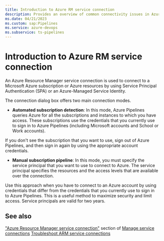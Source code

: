```yaml
---
title: Introduction to Azure RM service connection
description: Provides an overview of common connectivity issues in Azure Devops and describes the tools to troubleshoot the issues.
ms.date: 04/21/2023
ms.custom: sap:Pipelines
ms.service: azure-devops
ms.subservice: ts-pipelines
---
```


# Introduction to Azure RM service connection

An Azure Resource Manager service connection is used to connect to a Microsoft Azure subscription or Azure resources by using Service Principal Authentication (SPA) or an Azure-Managed Service Identity.

The connection dialog box offers two main connection modes.

- **Automated subscription detection**: In this mode, Azure Pipelines queries Azure for all the subscriptions and instances to which you have access. These subscriptions use the credentials that you currently use to sign in to Azure Pipelines (including Microsoft accounts and School or Work accounts).

If you don't see the subscription that you want to use, sign out of Azure Pipelines, and then sign in again by using the appropriate account credentials.

- **Manual subscription pipeline**: In this mode, you must specify the service principal that you want to use to connect to Azure. The service principal specifies the resources and the access levels that are available over the connection.

Use this approach when you have to connect to an Azure account by using credentials that differ from the credentials that you currently use to sign in to Azure Pipelines. This is a useful method to maximize security and limit access. Service principals are valid for two years.

## See also

["Azure Resource Manager service connection"](/azure/devops/pipelines/library/service-endpoints?view=azure-devops&tabs=yaml) section of [Manage service connections](/azure/devops/pipelines/library/service-endpoints?view=azure-devops&tabs=yaml)
[Troubleshoot ARM service connections](/azure/devops/pipelines/release/azure-rm-endpoint?view=azure-devops)
